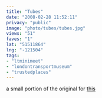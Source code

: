 ```yaml
---
title: "Tubes"
date: "2008-02-28 11:52:11"
privacy: "public"
image: "photo/tubes/tubes.jpg"
views: "51"
faves: "1"
lat: "51511864"
lng: "-121504"
tags:
- "ltminimeet"
- "londontransportmuseum"
- "trustedplaces"
---
```

a small portion of the original for <a href="http://www.ltmcollection.org/posters/poster/link.html?IXinv=1995/1823">this</a>
